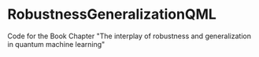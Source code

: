 # RobustnessGeneralizationQML
Code for the Book Chapter "The interplay of robustness and generalization in quantum machine learning"
